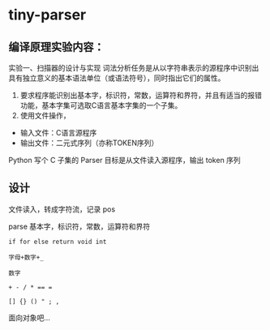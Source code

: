 # tiny-parser

## 编译原理实验内容：

实验一、扫描器的设计与实现 词法分析任务是从以字符串表示的源程序中识别出具有独立意义的基本语法单位（或语法符号），同时指出它们的属性。

1. 要求程序能识别出基本字，标识符，常数，运算符和界符，并且有适当的报错功能，基本字集可选取C语言基本字集的一个子集。 
2. 使用文件操作， 

- 输入文件：C语言源程序 
- 输出文件：二元式序列（亦称TOKEN序列）


Python 写个 C 子集的 Parser
目标是从文件读入源程序，输出 token 序列

## 设计

文件读入，转成字符流，记录 pos

parse 基本字，标识符，常数，运算符和界符

```
if for else return void int

字母+数字+_

数字

+ - / * == =

[] {} () " ; ,

```
面向对象吧...
